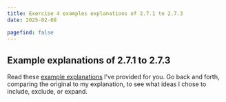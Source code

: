 ```yaml
---
title: Exercise 4 examples explanations of 2.7.1 to 2.7.3
date: 2025-02-08

pagefind: false
---
```


## Example explanations of 2.7.1 to 2.7.3

Read these [example explanations](/downloads/goldfinch62-71-JFexplanation.pdf) I've provided for you. Go back and forth, comparing the original to my explanation, to see what ideas I chose to include, exclude, or expand.
